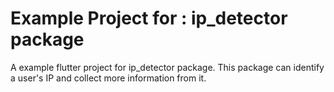 # Example Project for : ip_detector package

A example flutter project for ip_detector package. This package can identify a user's IP and collect more information from it.

